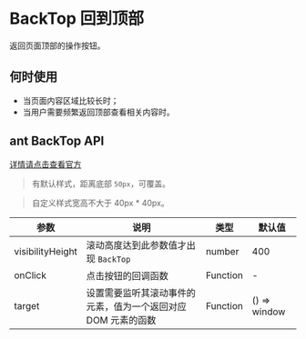 # BackTop 回到顶部

返回页面顶部的操作按钮。

## 何时使用

- 当页面内容区域比较长时；
- 当用户需要频繁返回顶部查看相关内容时。

## ant BackTop API

[详情请点击查看官方](https://ant.design/components/back-top-cn/)

> 有默认样式，距离底部 `50px`，可覆盖。

> 自定义样式宽高不大于 40px * 40px。

| 参数        | 说明           | 类型               | 默认值       |
|-------------|----------------|--------------------|--------------|
| visibilityHeight    | 滚动高度达到此参数值才出现 `BackTop`   | number | 400        |
| onClick | 点击按钮的回调函数   | Function | -        |
| target | 设置需要监听其滚动事件的元素，值为一个返回对应 DOM 元素的函数 | Function | () => window |
